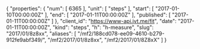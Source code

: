 {
  "properties": {
    "num": [
      6365
    ],
    "unit": [
      "steps"
    ],
    "start": [
      "2017-01-10T00:00:00Z"
    ],
    "end": [
      "2017-01-11T00:00:00Z"
    ],
    "published": [
      "2017-01-11T00:00:00Z"
    ]
  },
  "client_id": "https://www-api.jvt.me/fit",
  "date": "2017-01-11T00:00:00Z",
  "kind": "steps",
  "h": "h-measure",
  "slug": "2017/01/8z8xx",
  "aliases": [
    "/mf2/188cd078-ee09-4610-b279-912fe9abf349/",
    "/mf2/2017/01/8z8xx",
    "/mf2/2017/01/8Z8xX"
  ]
}
